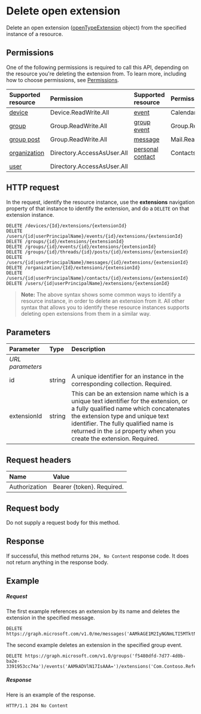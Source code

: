 # Delete open extension

Delete an open extension ([openTypeExtension](../resources/openTypeExtension.md) object) from the specified instance of a resource. 

## Permissions

One of the following permissions is required to call this API, depending on the resource you're deleting the extension from. To learn more, including how to choose permissions, see [Permissions](../../../concepts/permissions_reference.md).

|**Supported resource**|**Permission**|**Supported resource**|**Permission** |
|:-----|:-----|:-----|:-----|
| [device](../resources/device.md) | Device.ReadWrite.All | [event](../resources/event.md) | Calendars.ReadWrite |
| [group](../resources/group.md) | Group.ReadWrite.All | [group event](../resources/event.md) | Group.ReadWrite.All |
| [group post](../resources/post.md) | Group.ReadWrite.All | [message](../resources/message.md) | Mail.ReadWrite |
| [organization](../resources/organization.md) | Directory.AccessAsUser.All | [personal contact](../resources/contact.md) | Contacts.ReadWrite |
| [user](../resources/user.md) | Directory.AccessAsUser.All | | |

## HTTP request
In the request, identify the resource instance, use the **extensions** 
navigation property of that instance to identify the extension, and do a `DELETE` on that extension instance.

<!-- { "blockType": "ignored" } -->
```http
DELETE /devices/{Id}/extensions/{extensionId}
DELETE /users/{id|userPrincipalName}/events/{id}/extensions/{extensionId}
DELETE /groups/{id}/extensions/{extensionId}
DELETE /groups/{id}/events/{id}/extensions/{extensionId}
DELETE /groups/{id}/threads/{id}/posts/{id}/extensions/{extensionId}
DELETE /users/{id|userPrincipalName}/messages/{id}/extensions/{extensionId}
DELETE /organization/{Id}/extensions/{extensionId}
DELETE /users/{id|userPrincipalName}/contacts/{id}/extensions/{extensionId}
DELETE /users/{id|userPrincipalName}/extensions/{extensionId}
```

>**Note:** The above syntax shows some common ways to identify a resource instance, in order to delete an extension from it. 
All other syntax that allows you to identify these resource instances supports deleting open extensions from them in a similar way.

## Parameters
|**Parameter**|**Type**|**Description**|
|:-----|:-----|:-----|
|_URL parameters_|
|id|string|A unique identifier for an instance in the corresponding collection. Required.|
|extensionId|string|This can be an extension name which is a unique text identifier for the extension, or a fully qualified name which concatenates the extension type and unique text identifier. The fully qualified name is returned in the `id` property when you create the extension. Required.|

## Request headers
| Name       | Value |
|:---------------|:----------|
| Authorization | Bearer {token}. Required. |

## Request body
Do not supply a request body for this method.

## Response

If successful, this method returns `204, No Content` response code. It does not return anything in the response body.

## Example
##### Request
The first example references an extension by its name and deletes the extension in the specified message.
<!-- {
  "blockType": "request",
  "name": "delete_opentypeextension"
}-->
```http
DELETE https://graph.microsoft.com/v1.0/me/messages('AAMkAGE1M2IyNGNmLTI5MTktNDUyZi1iOTVl===')/extensions('Com.Contoso.Referral')
```

The second example deletes an extension in the specified group event.

<!-- { "blockType": "ignored" } -->
```http
DELETE https://graph.microsoft.com/v1.0/groups('f5480dfd-7d77-4d0b-ba2e-3391953cc74a')/events('AAMkADVlN17IsAAA=')/extensions('Com.Contoso.Referral')
```

 

##### Response
Here is an example of the response.
<!-- {
  "blockType": "response",
  "truncated": false
} -->
```http
HTTP/1.1 204 No Content
```

<!-- uuid: 8fcb5dbc-d5aa-4681-8e31-b001d5168d79
2015-10-25 14:57:30 UTC -->
<!-- {
  "type": "#page.annotation",
  "description": "Delete opentypeextension",
  "keywords": "",
  "section": "documentation",
  "tocPath": ""
}-->
